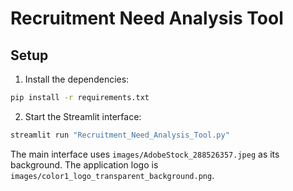 # Recruitment Need Analysis Tool

## Setup

1. Install the dependencies:

```bash
pip install -r requirements.txt
```

2. Start the Streamlit interface:

```bash
streamlit run "Recruitment_Need_Analysis_Tool.py"
```

The main interface uses `images/AdobeStock_288526357.jpeg` as its background.
The application logo is `images/color1_logo_transparent_background.png`.
